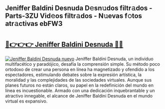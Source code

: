 ## Jeniffer Baldini Desnuda D𝚎sn𝚞dos filtr𝚊dos - Parts-3ZU Vid𝚎os filtr𝚊dos - N𝚞evas f𝚘tos atr𝚊ctivas ebFW3

# <h2><a href="http://mb9d2sn.tromn.icu/?c=Jeniffer+Baldini+Desnuda">🔗👉👉👉 Jeniffer Baldini Desnuda 🔗🔗</a></h2>

[![Jeniffer Baldini Desnuda nuevo](https://i.imgur.com/pEAQMta.gif)](http://mb9d2sn.tromn.icu/?c=Jeniffer+Baldini+Desnuda)
Jeniffer Baldini Desnuda, un individuo multifacético y paradójico, desafía la comprensión simple. Su método poco ortodoxo de crear una persona en línea ha magnetizado y ofendido a los espectadores, estimulando debates sobre la expresión artística, la moralidad y las complejidades de las sociedades virtuales. Aunque sus planes futuros no están claros, su papel en la redefinición del mundo en línea es incuestionable. Armado con una dedicación inquebrantable y un atractivo innegable, el alcance de Jeniffer Baldini Desnuda en el mundo virtual es expansivo.
